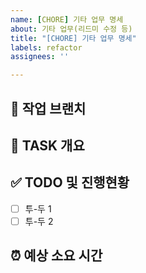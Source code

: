 ```yaml
---
name: [CHORE] 기타 업무 명세
about: 기타 업무(리드미 수정 등)
title: "[CHORE] 기타 업무 명세"
labels: refactor
assignees: ''

---
```


## 🌴 작업 브랜치 <!-- 작업하게 될 브랜치를 명시해주세요 -->

## 💼 TASK 개요 <!-- 개발할 기능에 대한 간단한 설명 작성 -->

## ✅ TODO 및 진행현황 <!-- 할 일 목록을 만들고 진행 사항 표시 -->

- [ ] 투-두 1
- [ ] 투-두 2

## ⏰ 예상 소요 시간 
<!-- 정확하지 않아도 좋으나 점점 구체화하면 좋을 것 같습니다. 데이터 쌓기 -->
